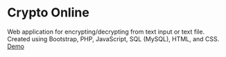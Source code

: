 # Crypto Online
Web application for encrypting/decrypting from text input or text file.  
Created using Bootstrap, PHP, JavaScript, SQL (MySQL), HTML, and CSS.  
[Demo](https://crypto-online.herokuapp.com/)

